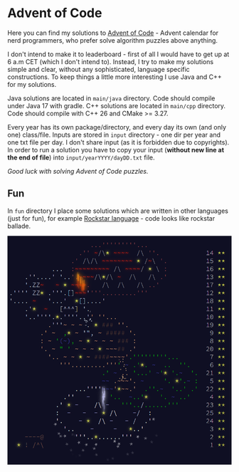 # Advent of Code

Here you can find my solutions to [Advent of Code](https://adventofcode.com) - Advent calendar for nerd programmers,
who prefer solve algorithm puzzles above anything.

I don't intend to make it to leaderboard - first of all I would have to get up at 6 a.m CET (which I don't intend to).
Instead, I try to make my solutions simple and clear, without any sophisticated, language specific constructions.
To keep things a little more interesting I use Java and C++ for my solutions. 

Java solutions are located in `main/java` directory. Code should compile under Java 17 with gradle. 
C++ solutions are located in `main/cpp` directory. Code should compile with C++ 26 and CMake >= 3.27.

Every year has its own package/directory, and every day its own (and only one) class/file.
Inputs are stored in `input` directory - one dir per year and one txt file per day. I don't share input
(as it is forbidden due to copyrights). In order to run a solution you have to copy your input
(**without new line at the end of file**) into `input/yearYYYY/dayDD.txt` file.

_Good luck with solving Advent of Code puzzles._

## Fun

In `fun` directory I place some solutions which are written in other languages (just for fun), for example [Rockstar language](https://codewithrockstar.com/) - code looks like rockstar ballade.

![Advent of Code 2023 final image](img/aoc2023.png)

